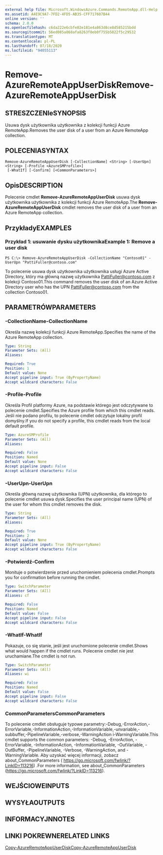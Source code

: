 ```yaml
---
external help file: Microsoft.WindowsAzure.Commands.RemoteApp.dll-Help.xml
ms.assetid: A4E9C9A7-7FD2-4FD5-AB35-CFF717607B44
online version: ''
schema: 2.0.0
ms.openlocfilehash: c6da222e6cbfe02e181e4a863d8ce8d585215bdd
ms.sourcegitcommit: 56ed085a868afa8263f8eb0f755b5822f5c29532
ms.translationtype: MT
ms.contentlocale: pl-PL
ms.lasthandoff: 07/18/2020
ms.locfileid: "94055113"
---
```

# <span data-ttu-id="970e0-101">Remove-AzureRemoteAppUserDisk</span><span class="sxs-lookup"><span data-stu-id="970e0-101">Remove-AzureRemoteAppUserDisk</span></span>

## <span data-ttu-id="970e0-102">STRESZCZENIe</span><span class="sxs-lookup"><span data-stu-id="970e0-102">SYNOPSIS</span></span>
<span data-ttu-id="970e0-103">Usuwa dysk użytkownika użytkownika z kolekcji funkcji Azure RemoteApp.</span><span class="sxs-lookup"><span data-stu-id="970e0-103">Removes the user disk of a user from an Azure RemoteApp collection.</span></span>

## <span data-ttu-id="970e0-104">POLECENIA</span><span class="sxs-lookup"><span data-stu-id="970e0-104">SYNTAX</span></span>

```
Remove-AzureRemoteAppUserDisk [-CollectionName] <String> [-UserUpn] <String> [-Profile <AzureSMProfile>]
 [-WhatIf] [-Confirm] [<CommonParameters>]
```

## <span data-ttu-id="970e0-105">Opis</span><span class="sxs-lookup"><span data-stu-id="970e0-105">DESCRIPTION</span></span>
<span data-ttu-id="970e0-106">Polecenie cmdlet **Remove-AzureRemoteAppUserDisk** usuwa dysk użytkownika użytkownika z kolekcji funkcji Azure RemoteApp.</span><span class="sxs-lookup"><span data-stu-id="970e0-106">The **Remove-AzureRemoteAppUserDisk** cmdlet removes the user disk of a user from an Azure RemoteApp collection.</span></span>

## <span data-ttu-id="970e0-107">Przykłady</span><span class="sxs-lookup"><span data-stu-id="970e0-107">EXAMPLES</span></span>

### <span data-ttu-id="970e0-108">Przykład 1: usuwanie dysku użytkownika</span><span class="sxs-lookup"><span data-stu-id="970e0-108">Example 1: Remove a user disk</span></span>
```
PS C:\> Remove-AzureRemoteAppUserDisk -CollectionName "Contoso01" -UserUpn "PattiFuller@contoso.com"
```

<span data-ttu-id="970e0-109">To polecenie usuwa dysk użytkownika użytkownika usługi Azure Active Directory, który ma główną nazwę użytkownika PattiFuller@contoso.com z kolekcji Contoso01.</span><span class="sxs-lookup"><span data-stu-id="970e0-109">This command removes the user disk of an Azure Active Directory user who has the UPN PattiFuller@contoso.com from the collection Contoso01.</span></span>

## <span data-ttu-id="970e0-110">PARAMETRÓW</span><span class="sxs-lookup"><span data-stu-id="970e0-110">PARAMETERS</span></span>

### <span data-ttu-id="970e0-111">-CollectionName</span><span class="sxs-lookup"><span data-stu-id="970e0-111">-CollectionName</span></span>
<span data-ttu-id="970e0-112">Określa nazwę kolekcji funkcji Azure RemoteApp.</span><span class="sxs-lookup"><span data-stu-id="970e0-112">Specifies the name of the Azure RemoteApp collection.</span></span>

```yaml
Type: String
Parameter Sets: (All)
Aliases: 

Required: True
Position: 1
Default value: None
Accept pipeline input: True (ByPropertyName)
Accept wildcard characters: False
```

### <span data-ttu-id="970e0-113">-Profile</span><span class="sxs-lookup"><span data-stu-id="970e0-113">-Profile</span></span>
<span data-ttu-id="970e0-114">Określa Profil platformy Azure, na podstawie którego jest odczytywane to polecenie cmdlet.</span><span class="sxs-lookup"><span data-stu-id="970e0-114">Specifies the Azure profile from which this cmdlet reads.</span></span>
<span data-ttu-id="970e0-115">Jeśli nie podano profilu, to polecenie cmdlet odczytuje lokalny profil domyślny.</span><span class="sxs-lookup"><span data-stu-id="970e0-115">If you do not specify a profile, this cmdlet reads from the local default profile.</span></span>

```yaml
Type: AzureSMProfile
Parameter Sets: (All)
Aliases: 

Required: False
Position: Named
Default value: None
Accept pipeline input: False
Accept wildcard characters: False
```

### <span data-ttu-id="970e0-116">-UserUpn</span><span class="sxs-lookup"><span data-stu-id="970e0-116">-UserUpn</span></span>
<span data-ttu-id="970e0-117">Określa główną nazwę użytkownika (UPN) użytkownika, dla którego to polecenie cmdlet usuwa dysk.</span><span class="sxs-lookup"><span data-stu-id="970e0-117">Specifies the user principal name (UPN) of the user for whom this cmdlet removes the disk.</span></span>

```yaml
Type: String
Parameter Sets: (All)
Aliases: 

Required: True
Position: 2
Default value: None
Accept pipeline input: True (ByPropertyName)
Accept wildcard characters: False
```

### <span data-ttu-id="970e0-118">-Potwierdź</span><span class="sxs-lookup"><span data-stu-id="970e0-118">-Confirm</span></span>
<span data-ttu-id="970e0-119">Monituje o potwierdzenie przed uruchomieniem polecenia cmdlet.</span><span class="sxs-lookup"><span data-stu-id="970e0-119">Prompts you for confirmation before running the cmdlet.</span></span>

```yaml
Type: SwitchParameter
Parameter Sets: (All)
Aliases: cf

Required: False
Position: Named
Default value: False
Accept pipeline input: False
Accept wildcard characters: False
```

### <span data-ttu-id="970e0-120">-WhatIf</span><span class="sxs-lookup"><span data-stu-id="970e0-120">-WhatIf</span></span>
<span data-ttu-id="970e0-121">Pokazuje, co się stanie, jeśli jest uruchomione polecenie cmdlet.</span><span class="sxs-lookup"><span data-stu-id="970e0-121">Shows what would happen if the cmdlet runs.</span></span>
<span data-ttu-id="970e0-122">Polecenie cmdlet nie jest uruchamiane.</span><span class="sxs-lookup"><span data-stu-id="970e0-122">The cmdlet is not run.</span></span>

```yaml
Type: SwitchParameter
Parameter Sets: (All)
Aliases: wi

Required: False
Position: Named
Default value: False
Accept pipeline input: False
Accept wildcard characters: False
```

### <span data-ttu-id="970e0-123">CommonParameters</span><span class="sxs-lookup"><span data-stu-id="970e0-123">CommonParameters</span></span>
<span data-ttu-id="970e0-124">To polecenie cmdlet obsługuje typowe parametry:-Debug,-ErrorAction,-ErrorVariable,-InformationAction,-InformationVariable,-unvariable,-subbuffer,-PipelineVariable,-verbose,-WarningAction i-WarningVariable.</span><span class="sxs-lookup"><span data-stu-id="970e0-124">This cmdlet supports the common parameters: -Debug, -ErrorAction, -ErrorVariable, -InformationAction, -InformationVariable, -OutVariable, -OutBuffer, -PipelineVariable, -Verbose, -WarningAction, and -WarningVariable.</span></span> <span data-ttu-id="970e0-125">Aby uzyskać więcej informacji, zobacz about_CommonParameters ( https://go.microsoft.com/fwlink/?LinkID=113216) .</span><span class="sxs-lookup"><span data-stu-id="970e0-125">For more information, see about_CommonParameters (https://go.microsoft.com/fwlink/?LinkID=113216).</span></span>

## <span data-ttu-id="970e0-126">WEJŚCIOWE</span><span class="sxs-lookup"><span data-stu-id="970e0-126">INPUTS</span></span>

## <span data-ttu-id="970e0-127">WYSYŁA</span><span class="sxs-lookup"><span data-stu-id="970e0-127">OUTPUTS</span></span>

## <span data-ttu-id="970e0-128">INFORMACYJN</span><span class="sxs-lookup"><span data-stu-id="970e0-128">NOTES</span></span>

## <span data-ttu-id="970e0-129">LINKI POKREWNE</span><span class="sxs-lookup"><span data-stu-id="970e0-129">RELATED LINKS</span></span>

[<span data-ttu-id="970e0-130">Copy-AzureRemoteAppUserDisk</span><span class="sxs-lookup"><span data-stu-id="970e0-130">Copy-AzureRemoteAppUserDisk</span></span>](./Copy-AzureRemoteAppUserDisk.md)


